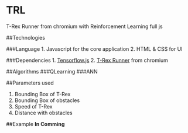# TRL
T-Rex Runner from chromium with Reinforcement Learning full js

##Technologies

###Language
	1. Javascript for the core application
	2. HTML & CSS for UI

###Dependencies
	1. [Tensorflow.js](https://js.tensorflow.org)
	2. [T-Rex Runner](https://cs.chromium.org/chromium/src/components/neterror/resources/offline.js?q=t-rex+package:%5Echromium$&dr=C&l=7) from chromium

##Algorithms
###QLearning
###ANN	

##Parameters used
1. Bounding Box of T-Rex
2. Bounding Box of obstacles
3. Speed of T-Rex
4. Distance with obstacles

##Example
**In Comming**